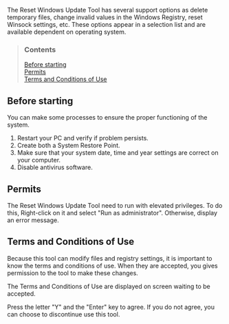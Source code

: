 The Reset Windows Update Tool has several support options as delete temporary files, change invalid values in the Windows Registry, reset Winsock settings, etc. These options appear in a selection list and are available dependent on operating system.


> ### Contents
> 
> [Before starting](#before-starting) <br />
> [Permits](#permits) <br />
> [Terms and Conditions of Use](#terms-and-conditions-of-use)


## Before starting

You can make some processes to ensure the proper functioning of the system.

  1. Restart your PC and verify if problem persists.
  2. Create both a System Restore Point.
  3. Make sure that your system date, time and year settings are correct on your computer.
  4. Disable antivirus software.


## Permits

The Reset Windows Update Tool need to run with elevated privileges. To do this, Right-click on it and select "Run as administrator". Otherwise, display an error message.


## Terms and Conditions of Use

Because this tool can modify files and registry settings, it is important to know the terms and conditions of use. When they are accepted, you gives permission to the tool to make these changes.

The Terms and Conditions of Use are displayed on screen waiting to be accepted.

Press the letter "Y" and the "Enter" key to agree. If you do not agree, you can choose to discontinue use this tool.

